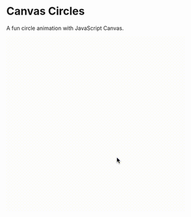 # Canvas Circles

A fun circle animation with JavaScript Canvas.


![animation preview](https://github.com/skomer/canvas_circles/blob/master/canvas_circles.gif "Circle animation preview")

